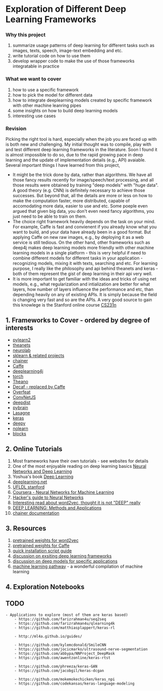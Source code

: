 # Exploration of Different Deep Learning Frameworks

### Why this project
1. summarize usage patterns of deep learning for different tasks such as images, texts, speech, image-text embedding and etc.
2. write tutorial code on how to use them
3. develop wrapper code to make the use of those frameworks integratable in practice

### What we want to cover
1. how to use a specific framework
2. how to pick the model for different data
3. how to integrate deeplearning models created by specific framework with other machine leanring pipes
4. some insights on how to build deep learning models
5. interesting use cases

### Revision
Picking the right tool is hard, especially when the job you are faced up with is both new and challenging. My initial thought was to compile, play with and test different deep learning frameworks in the literature. Soon I found it is almost impossible to do so, due to the rapid growing pace in deep learning and the update of implementation details (e.g., API) avaiable. Several important things I have learned from this project,
- It might be the trick done by data, rather than algorithms. We have all those fancy results recently for image/speech/text processing, and all those results were obtained by training "deep models" with "huge data". A good theory (e.g. CNN) is definitely necessary to achieve those successes. But beyond that, all the details are more or less on how to make the computation faster, more distributed, capable of accomodating more data, easier to use and etc. Some poeple even argued that given big data, you don't even need fancy algorithms, you just need to be able to train on them.
- The choice right framework heavily depends on the task on your mind. For example, Caffe is fast and convienent if you already know what you want to build, and your data have already been in a good format. But applying Caffe on new raw images, e.g., by deploying it as a web  service is still tedious. On the other hand, other frameworks such as deep4j makes deep learning models more friendly with other machine learning models in a single platform - this is very helpful if need to combine different models for different tasks in your application - recognizing models, mixing it with texts, searching and etc. For learning purpose, I really like the philosophy and api behind theanets and keras - both of them represent the gist of deep learning in their api very well.
- It is more important to get familiar with the ideas and tricks of using net models, e.g., what regularization and intialization are better for what layers, how number of layers influence the performance and etc, than depending heavily on any of existing APIs. It is simply because the field is changing very fast and so are the APIs. A very good source to gain this knowlege is the Stanford online course [CS231n](http://cs231n.github.io/)


## 1. Frameworks to Cover - ordered by degree of interests

- [pylearn2](http://deeplearning.net/software/pylearn2/)
- [theanets](http://theanets.readthedocs.org/en/stable/)
- [neurolab](https://pythonhosted.org/neurolab/)
- [sklearn & related projects](http://scikit-learn.org/stable/related_projects.html)
- [chainer](https://github.com/pfnet/chainer)
- [Caffe](http://caffe.berkeleyvision.org/)
- [deeplearning4j](http://deeplearning4j.org/)
- [torch](http://torch.ch/)
- [Theano](http://deeplearning.net/software/theano/)
- [Decaf - replaced by Caffe](https://github.com/UCB-ICSI-Vision-Group/decaf-release)
- [Overfeat](http://cilvr.nyu.edu/doku.php?id=code:start)
- [ConvNetJS](http://cs.stanford.edu/people/karpathy/convnetjs/)
- [deepdist](http://deepdist.com/)
- [pybrain](http://pybrain.org/)
- [Lasagne](https://github.com/Lasagne/Lasagne)
- [keras](https://github.com/fchollet/keras)
- [deepy](https://github.com/uaca/deepy)
- [nolearn](https://github.com/dnouri/nolearn)
- [blocks](https://github.com/mila-udem/blocks)

## 2. Online Tutorials

1. Most frameworks have their own tutorials - see websites for details
2. One of the most enjoyable reading on deep learning basics [Neural Networks and Deep Learning](http://neuralnetworksanddeeplearning.com/)
3. Yoshua's book [Deep Learning](http://www.iro.umontreal.ca/~bengioy/dlbook/)
4. [deeplearning.net](http://deeplearning.net/)
5. [UFLDL stanford](http://ufldl.stanford.edu/wiki/index.php/UFLDL_Tutorial)
6. [Coursera - Neural Networks for Machine Learning](https://www.coursera.org/course/neuralnets)
7. [Hacker's guide to Neural Networks](http://karpathy.github.io/neuralnets/)
8. [Interesting read about word2vec, thought it is not "DEEP" really](https://levyomer.wordpress.com/2014/09/10/neural-word-embeddings-as-implicit-matrix-factorization/)
9. [DEEP LEARNING: Methods and Applications](http://research.microsoft.com/apps/pubs/default.aspx?id=209355)
10. [chainer documentation](http://docs.chainer.org/en/latest/)

## 3. Resources

1. [pretrained weights for word2vec](??)
2. [pretrained weights for Caffe](https://github.com/BVLC/caffe/wiki/Model-Zoo)
3. [quick installation script guide](installation.txt)
4. [discussion on exsiting deep learning frameworks](http://datascience.stackexchange.com/questions/694/best-python-library-for-neural-networks)
5. [discussion on deep models for specific applications](https://news.ycombinator.com/item?id=9283105)
6. [machine learning pathway](http://www.erogol.com/machine-learning-pathway/) - a wonderful compilation of machine learning

## 4. Exploration Notebooks

## TODO
	- Applications to explore (most of them are keras based)
		- https://github.com/farizrahman4u/seq2seq
		- https://github.com/farizrahman4u/qlearning4k
		- https://github.com/matthiasplappert/keras-rl

		- http://ml4a.github.io/guides/

		- https://github.com/kylemcdonald/SmileCNN
		- https://github.com/jocicmarko/ultrasound-nerve-segmentation
		- https://github.com/abbypa/NNProject_DeepMask
		- https://github.com/awentzonline/keras-rtst

		- https://github.com/phreeza/keras-GAN
		- https://github.com/jacobgil/keras-dcgan

		- https://github.com/mokemokechicken/keras_npi
		- https://github.com/codekansas/keras-language-modeling